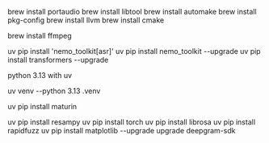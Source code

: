 brew install portaudio
brew install libtool
brew install automake
brew install pkg-config
brew install llvm
brew install cmake

brew install ffmpeg

uv pip install 'nemo_toolkit[asr]'
uv pip install nemo_toolkit --upgrade
uv pip install transformers --upgrade

python 3.13 with uv


uv venv --python 3.13 .venv

uv pip install maturin

uv pip install resampy
uv pip install torch
uv pip install librosa
uv pip install rapidfuzz
uv pip install matplotlib --upgrade
upgrade deepgram-sdk
